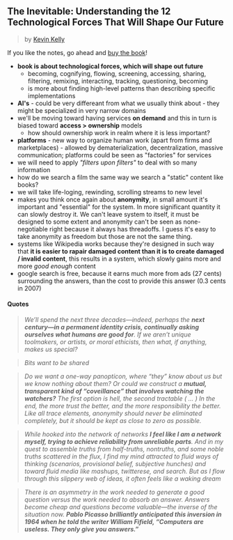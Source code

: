## The Inevitable: Understanding the 12 Technological Forces That Will Shape Our Future

> by [Kevin Kelly](https://www.goodreads.com/author/show/27388.Kevin_Kelly)

If you like the notes, go ahead and [buy the book](https://www.amazon.com/gp/product/0525428089/)!

- **book is about technological forces, which will shape out future**
  - becoming, cognifying, flowing, screening, accessing, sharing, filtering, remixing, interacting, tracking, questioning, becoming
  - is more about finding high-level patterns than describing specific implementations
- **AI's** - could be very differeant from what we usually think about - they might be specialized in very narrow domains
- we'll be moving toward having services **on demand** and this in turn is biased toward **access > ownership** models
  - how should ownership work in realm where it is less important?
- **platforms** - new way to organize human work (apart from firms and marketplaces) - allowed by dematerialization, decentralization, massive communication; platforms could be seen as "factories" for services
- we will need to apply _"filters upon filters"_ to deal with so many information
- how do we search a film the same way we search a "static" content like books?
- we will take life-loging, rewinding, scrolling streams to new level
- makes you think once again about **anonymity**, in small amount it's important and "essential" for the system. In more significant quantity it can slowly destroy it. We can't leave system to itself, it must be designed to some extent and anonymity can't be seen as none-negotiable right because it always has threadoffs. I guess it's easy to take anonymity as freedom but those are not the same thing.
- systems like Wikipedia works because they're designed in such way that **it is easier to rapair damaged content than it is to create damaged / invalid content**, this results in a system, which slowly gains more and more _good enough_ content
- google search is free, because it earns much more from ads (27 cents) surrounding the answers, than the cost to provide this answer (0.3 cents in 2007)

#### Quotes

> _We’ll spend the next three decades—indeed, perhaps the **next century—in a permanent identity crisis, continually asking ourselves what humans are good for**. If we aren’t unique toolmakers, or artists, or moral ethicists, then what, if anything, makes us special?_

> _Bits want to be shared_

> _Do we want a one-way panopticon, where “they” know about us but we know nothing about them? Or could we construct a **mutual, transparent kind of “coveillance” that involves watching the watchers?** The first option is hell, the second tractable ( ... ) In the end, the more trust the better, and the more responsibility the better. Like all trace elements, anonymity should never be eliminated completely, but it should be kept as close to zero as possible._

> _While hooked into the network of networks **I feel like I am a network myself, trying to achieve reliability from unreliable parts**. And in my quest to assemble truths from half-truths, nontruths, and some noble truths scattered in the flux, I find my mind attracted to fluid ways of thinking (scenarios, provisional belief, subjective hunches) and toward fluid media like mashups, twitterese, and search. But as I flow through this slippery web of ideas, it often feels like a waking dream_

> _There is an asymmetry in the work needed to generate a good question versus the work needed to absorb an answer. Answers become cheap and questions become valuable—the inverse of the situation now. **Pablo Picasso brilliantly anticipated this inversion in 1964 when he told the writer William Fifield, “Computers are useless. They only give you answers.”**_

